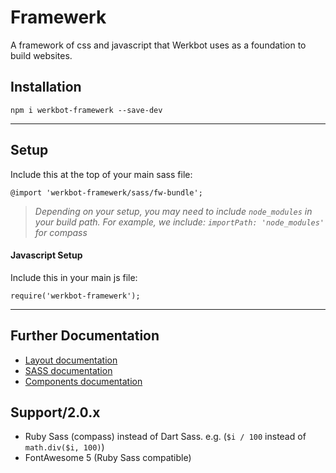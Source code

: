 # Framewerk
A framework of css and javascript that Werkbot uses as a foundation to build websites.

## Installation
`npm i werkbot-framewerk --save-dev`

---

## Setup
Include this at the top of your main sass file:

`@import 'werkbot-framewerk/sass/fw-bundle';`

> *Depending on your setup, you may need to include `node_modules` in your build path. For example, we include: `importPath: 'node_modules'` for compass*

#### Javascript Setup
Include this in your main js file:

`require('werkbot-framewerk');`

---

## Further Documentation
* [Layout documentation](docs/en/layout.md)
* [SASS documentation](docs/en/sass-setup.md)
* [Components documentation](docs/en/components.md)

## Support/2.0.x
- Ruby Sass (compass) instead of Dart Sass. e.g. (`$i / 100` instead of `math.div($i, 100)`)
- FontAwesome 5 (Ruby Sass compatible)
